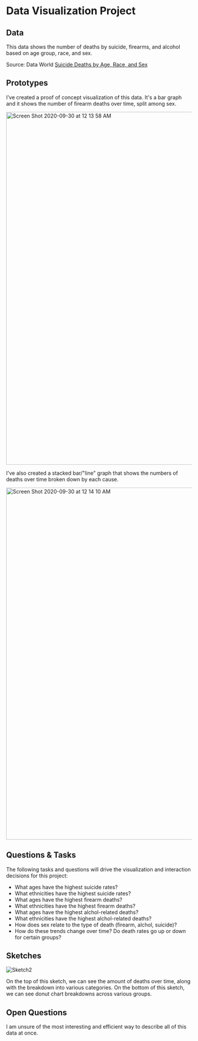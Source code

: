 # Data Visualization Project

## Data

This data shows the number of deaths by suicide, firearms, and alcohol based on age group, race, and sex.

Source:
Data World
[Suicide Deaths by Age, Race, and Sex](https://data.world/healthdatany/j6fz-a4ta/workspace/file?filename=vital-statistics-suicide-deaths-by-age-group-race-ethnicity-resident-county-region-and-gender-beginn-1.csv)


## Prototypes

I’ve created a proof of concept visualization of this data. It's a bar graph and it shows the number of firearm deaths over time, split among sex.

[<img width="956" alt="Screen Shot 2020-09-30 at 12 13 58 AM" src="https://user-images.githubusercontent.com/23406389/94642389-f783a980-02b1-11eb-8d6a-afa3d0f93256.png">](https://vizhub.com/PeterMaidaRobot/35ffbebba3f14ef295ee210de4d77c15)

I've also created a stacked bar/"line" graph that shows the numbers of deaths over time broken down by each cause.

[<img width="954" alt="Screen Shot 2020-09-30 at 12 14 10 AM" src="https://user-images.githubusercontent.com/23406389/94642413-0702f280-02b2-11eb-82e4-52aefb5ddc88.png">](https://vizhub.com/PeterMaidaRobot/a262ae234afd4ab59cae693467e000c4)


## Questions & Tasks

The following tasks and questions will drive the visualization and interaction decisions for this project:

 * What ages have the highest suicide rates?
 * What ethnicities have the highest suicide rates?
 * What ages have the highest firearm deaths?
 * What ethnicities have the highest firearm deaths?
 * What ages have the highest alchol-related deaths?
 * What ethnicities have the highest alchol-related deaths?
 * How does sex relate to the type of death (firearm, alchol, suicide)?
 * How do these trends change over time? Do death rates go up or down for certain groups?


## Sketches

![Sketch2](https://user-images.githubusercontent.com/23406389/94642146-57c61b80-02b1-11eb-98e3-1a1147c8d103.png)

On the top of this sketch, we can see the amount of deaths over time, along with the breakdown into various categories.
On the bottom of this sketch, we can see donut chart breakdowns across various groups.


## Open Questions

I am unsure of the most interesting and efficient way to describe all of this data at once.

